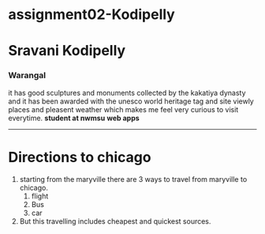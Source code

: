 # assignment02-Kodipelly
# Sravani Kodipelly
### Warangal

it has good sculptures and monuments collected by the kakatiya dynasty and it has been awarded with the unesco world heritage tag and site viewly places and pleasent weather which makes me feel very curious to visit everytime.
**student at nwmsu**
**web apps**

--- 
# Directions to chicago
1. starting from the maryville there are 3 ways to travel from maryville to chicago.
     1. flight
     2. Bus
     3. car
2. But this travelling includes cheapest and quickest sources.

    
